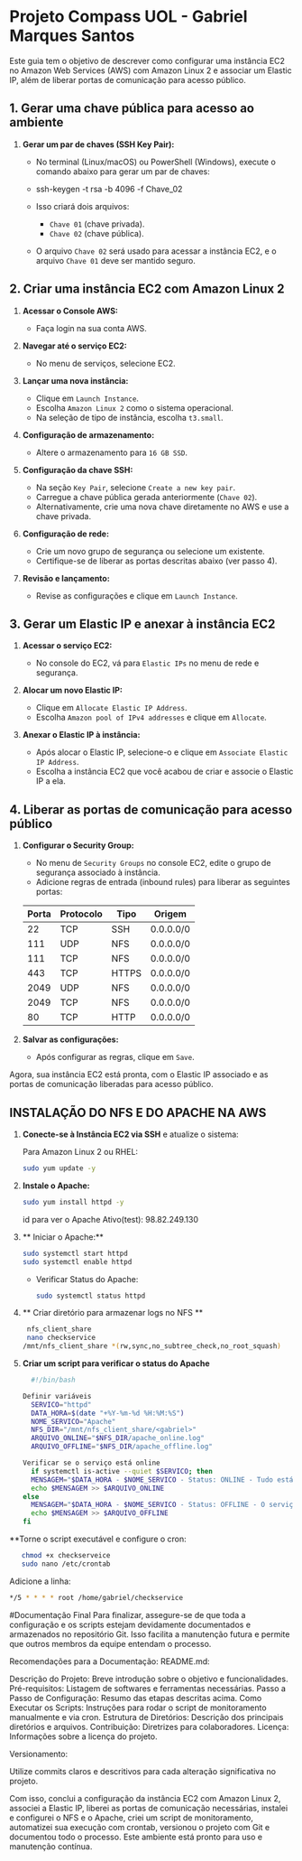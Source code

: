 # Projeto Compass UOL - Gabriel Marques Santos

Este guia tem o objetivo de descrever como configurar uma instância EC2 no Amazon Web Services (AWS) com Amazon Linux 2 e associar um Elastic IP, além de liberar portas de comunicação para acesso público.

## 1. Gerar uma chave pública para acesso ao ambiente

1. **Gerar um par de chaves (SSH Key Pair):**
    - No terminal (Linux/macOS) ou PowerShell (Windows), execute o comando abaixo para gerar um par de chaves:
      
    - ssh-keygen -t rsa -b 4096 -f Chave_02
      
    - Isso criará dois arquivos:
      - `Chave 01` (chave privada).
      - `Chave 02` (chave pública).
    - O arquivo `Chave 02` será usado para acessar a instância EC2, e o arquivo `Chave 01` deve ser mantido seguro.

## 2. Criar uma instância EC2 com Amazon Linux 2

1. **Acessar o Console AWS:**
    - Faça login na sua conta AWS.

2. **Navegar até o serviço EC2:**
    - No menu de serviços, selecione EC2.

3. **Lançar uma nova instância:**
    - Clique em `Launch Instance`.
    - Escolha `Amazon Linux 2` como o sistema operacional.
    - Na seleção de tipo de instância, escolha `t3.small`.

4. **Configuração de armazenamento:**
    - Altere o armazenamento para `16 GB SSD`.

5. **Configuração da chave SSH:**
    - Na seção `Key Pair`, selecione `Create a new key pair`.
    - Carregue a chave pública gerada anteriormente (`Chave 02`).
    - Alternativamente, crie uma nova chave diretamente no AWS e use a chave privada.

6. **Configuração de rede:**
    - Crie um novo grupo de segurança ou selecione um existente.
    - Certifique-se de liberar as portas descritas abaixo (ver passo 4).

7. **Revisão e lançamento:**
    - Revise as configurações e clique em `Launch Instance`.

## 3. Gerar um Elastic IP e anexar à instância EC2

1. **Acessar o serviço EC2:**
    - No console do EC2, vá para `Elastic IPs` no menu de rede e segurança.

2. **Alocar um novo Elastic IP:**
    - Clique em `Allocate Elastic IP Address`.
    - Escolha `Amazon pool of IPv4 addresses` e clique em `Allocate`.

3. **Anexar o Elastic IP à instância:**
    - Após alocar o Elastic IP, selecione-o e clique em `Associate Elastic IP Address`.
    - Escolha a instância EC2 que você acabou de criar e associe o Elastic IP a ela.

## 4. Liberar as portas de comunicação para acesso público

1. **Configurar o Security Group:**
    - No menu de `Security Groups` no console EC2, edite o grupo de segurança associado à instância.
    - Adicione regras de entrada (inbound rules) para liberar as seguintes portas:

   | Porta  | Protocolo | Tipo  | Origem       |
   |--------|-----------|-------|--------------|
   | 22     | TCP       | SSH   | 0.0.0.0/0    |
   | 111    | UDP       | NFS   | 0.0.0.0/0    |
   | 111    | TCP       | NFS   | 0.0.0.0/0    |
   | 443    | TCP       | HTTPS | 0.0.0.0/0    |
   | 2049   | UDP       | NFS   | 0.0.0.0/0    |
   | 2049   | TCP       | NFS   | 0.0.0.0/0    |
   | 80     | TCP       | HTTP  | 0.0.0.0/0    |
     
2. **Salvar as configurações:**
    - Após configurar as regras, clique em `Save`.

Agora, sua instância EC2 está pronta, com o Elastic IP associado e as portas de comunicação liberadas para acesso público.

## INSTALAÇÃO DO NFS E DO APACHE NA AWS

1. **Conecte-se à Instância EC2 via SSH** e atualize o sistema:

     Para Amazon Linux 2 ou RHEL:
      ```bash
      sudo yum update -y
      ```
2. **Instale o Apache:**

      ```bash
      sudo yum install httpd -y
      ```
      id para ver o Apache Ativo(test): 98.82.249.130
3. ** Iniciar o Apache:**

      ```bash
      sudo systemctl start httpd
      sudo systemctl enable httpd
      ```
    - Verificar Status do Apache:
      ```bash
      sudo systemctl status httpd
      ```
 4. ** Criar diretório para armazenar logs no NFS **
      ```bash
       nfs_client_share
       nano checkservice
      /mnt/nfs_client_share *(rw,sync,no_subtree_check,no_root_squash)
      ```
4. **Criar um script para verificar o status do Apache**
    ```bash
      #!/bin/bash
    
   Definir variáveis
      SERVICO="httpd"
      DATA_HORA=$(date "+%Y-%m-%d %H:%M:%S")
      NOME_SERVICO="Apache"
      NFS_DIR="/mnt/nfs_client_share/<gabriel>"
      ARQUIVO_ONLINE="$NFS_DIR/apache_online.log"
      ARQUIVO_OFFLINE="$NFS_DIR/apache_offline.log"

    Verificar se o serviço está online
      if systemctl is-active --quiet $SERVICO; then
      MENSAGEM="$DATA_HORA - $NOME_SERVICO - Status: ONLINE - Tudo está funcionando corretamente."
      echo $MENSAGEM >> $ARQUIVO_ONLINE
   else
      MENSAGEM="$DATA_HORA - $NOME_SERVICO - Status: OFFLINE - O serviço está inativo!"
      echo $MENSAGEM >> $ARQUIVO_OFFLINE
   fi
    ```
**Torne o script executável e configure o cron:
```bash
   chmod +x checkserveice
   sudo nano /etc/crontab
 ```
Adicione a linha:
```bash
*/5 * * * * root /home/gabriel/checkservice
```

  #Documentação Final
Para finalizar, assegure-se de que toda a configuração e os scripts estejam devidamente documentados e armazenados no repositório Git. Isso facilita a manutenção futura e permite que outros membros da equipe entendam o processo.

Recomendações para a Documentação:
README.md:

Descrição do Projeto: Breve introdução sobre o objetivo e funcionalidades.
Pré-requisitos: Listagem de softwares e ferramentas necessárias.
Passo a Passo de Configuração: Resumo das etapas descritas acima.
Como Executar os Scripts: Instruções para rodar o script de monitoramento manualmente e via cron.
Estrutura de Diretórios: Descrição dos principais diretórios e arquivos.
Contribuição: Diretrizes para colaboradores.
Licença: Informações sobre a licença do projeto.

Versionamento:

Utilize commits claros e descritivos para cada alteração significativa no projeto.

Com isso, conclui a configuração da instância EC2 com Amazon Linux 2, associei a Elastic IP, liberei as portas de comunicação necessárias, instalei e configurei o NFS e o Apache, criei um script de monitoramento, automatizei sua execução com crontab, versionou o projeto com Git e documentou todo o processo. Este ambiente está pronto para uso e manutenção contínua.

    

